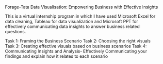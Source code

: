 

Forage-Tata Data Visualisation: Empowering Business with Effective Insights 

This is a virtual internship program in which I have used Microsoft Excel for data cleaning, Tableau for data visualization and Microsoft PPT for effectively communicating data insights 
to answer business related questions.

 Task 1: Framing the Business Scenario
 Task 2: Choosing the right visuals
 Task 3: Creating effective visuals based on business scenarios
 Task 4: Communicating Insights and Analysis- Effectively Communicating your findings and explain how it relates to each scenario
 
    
